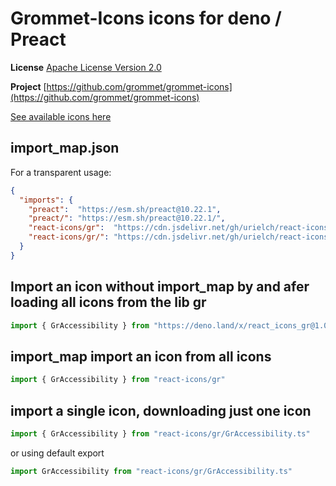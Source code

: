 # Grommet-Icons icons for deno / Preact

**License** [Apache License Version 2.0](http://www.apache.org/licenses/)

**Project** [https://github.com/grommet/grommet-icons](https://github.com/grommet/grommet-icons)

[See available icons here](https://react-icons.deno.dev/gr)

## import_map.json

For a transparent usage:

```json
{
  "imports": {
    "preact":  "https://esm.sh/preact@10.22.1",
    "preact/": "https://esm.sh/preact@10.22.1/",
    "react-icons/gr":  "https://cdn.jsdelivr.net/gh/urielch/react-icons-gr@1.0.10/mod.ts",
    "react-icons/gr/": "https://cdn.jsdelivr.net/gh/urielch/react-icons-gr@1.0.10/ico/",
  }
}
```

## Import an icon without import_map by and afer loading all icons from the lib gr

```ts
import { GrAccessibility } from "https://deno.land/x/react_icons_gr@1.0.10/mod.ts"
```

## import_map import an icon from all icons

```ts
import { GrAccessibility } from "react-icons/gr"
```

## import a single icon, downloading just one icon

```ts
import { GrAccessibility } from "react-icons/gr/GrAccessibility.ts"
```

or using default export

```ts
import GrAccessibility from "react-icons/gr/GrAccessibility.ts"
```

